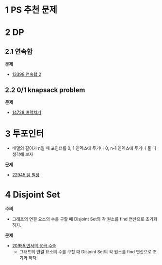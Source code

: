 # 1 PS 추천 문제



# 2 DP



## 2.1 연속합

**문제**

- [13398.연속합 2](https://www.acmicpc.net/problem/13398)



## 2.2 0/1 knapsack problem



**문제**

- [14728.벼락치기](https://www.acmicpc.net/problem/14728)



# 3 투포인터

- 배열의 길이가 n일 때 포인터를 0, 1 인덱스에 두거나 0, n-1 인덱스에 두거나 둘 다 생각해 보자



**문제**

- [22945.팀 빌딩](https://www.acmicpc.net/problem/22945)



# 4 Disjoint Set

**주의**

- 그래프의 연결 요소의 수를 구할 때 Disjoint Set의 각 원소를 find 연산으로 초기화 하자.



**문제**

- [20955.민서의 응급 수술](https://www.acmicpc.net/problem/20955)
  - 그래프의 연결 요소의 수를 구할 때 Disjoint Set의 각 원소를 find 연산으로 초기화 하자.